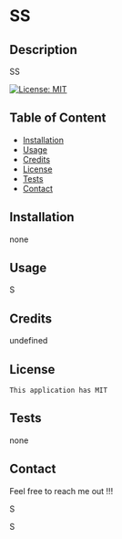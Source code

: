 # SS

  ## Description

  SS

  [![License: MIT](https://img.shields.io/badge/License-MIT-blue.svg)](https://opensource.org/licenses/MIT)

  ## Table of Content

  * [Installation](#installation)
  * [Usage](#usage)
  * [Credits](#credits)
  * [License](#license)
  * [Tests](#tests)
  * [Contact](#contact)

  ## Installation

  none

  ## Usage
 
  S

  ## Credits

  undefined


  ## License

    This application has MIT

  ## Tests

  none

  ## Contact
  Feel free to reach me out !!!
  
  S
  
  S




